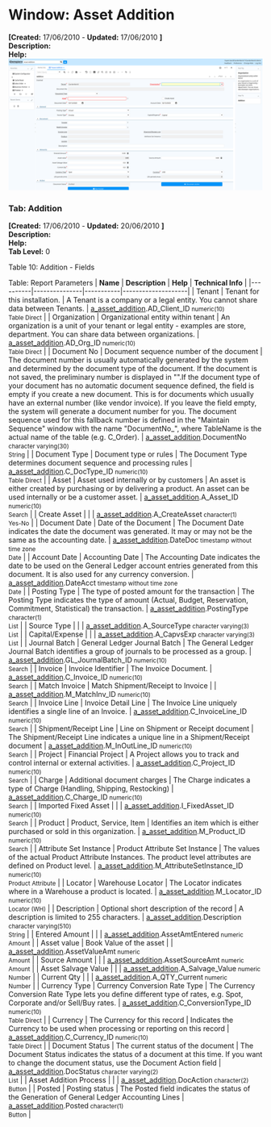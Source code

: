 # Window: Asset Addition

**[Created:** 17/06/2010 - **Updated:** 17/06/2010 **]**  
**Description:**   
**Help:**   
![](/img/docs/manual/AssetAddition-Window_iDempiere_v12.0.0.png)

### Tab: Addition

**[Created:** 17/06/2010 - **Updated:** 20/06/2010 **]**   
**Description:**   
**Help:**   
**Tab Level:** 0

Table 10: Addition - Fields 

Table: Report Parameters
| **Name** | **Description** | **Help** | **Technical Info** |
|----------|---------------|-----------|--------------------|
| Tenant | Tenant for this installation. | A Tenant is a company or a legal entity. You cannot share data between Tenants. | [a_asset_addition](https://idempiere-schemaspy.muriloht.com/adempiere/tables/a_asset_addition.html).AD_Client_ID<small> numeric(10) <br/> Table Direct</small> | 
| Organization | Organizational entity within tenant | An organization is a unit of your tenant or legal entity - examples are store, department. You can share data between organizations. | [a_asset_addition](https://idempiere-schemaspy.muriloht.com/adempiere/tables/a_asset_addition.html).AD_Org_ID<small> numeric(10) <br/> Table Direct</small> | 
| Document No | Document sequence number of the document | The document number is usually automatically generated by the system and determined by the document type of the document. If the document is not saved, the preliminary number is displayed in &quot;&quot;.If the document type of your document has no automatic document sequence defined, the field is empty if you create a new document. This is for documents which usually have an external number (like vendor invoice).  If you leave the field empty, the system will generate a document number for you. The document sequence used for this fallback number is defined in the &quot;Maintain Sequence&quot; window with the name &quot;DocumentNo_&quot;, where TableName is the actual name of the table (e.g. C_Order). | [a_asset_addition](https://idempiere-schemaspy.muriloht.com/adempiere/tables/a_asset_addition.html).DocumentNo<small> character varying(30) <br/> String</small> | 
| Document Type | Document type or rules | The Document Type determines document sequence and processing rules | [a_asset_addition](https://idempiere-schemaspy.muriloht.com/adempiere/tables/a_asset_addition.html).C_DocType_ID<small> numeric(10) <br/> Table Direct</small> | 
| Asset | Asset used internally or by customers | An asset is either created by purchasing or by delivering a product.  An asset can be used internally or be a customer asset. | [a_asset_addition](https://idempiere-schemaspy.muriloht.com/adempiere/tables/a_asset_addition.html).A_Asset_ID<small> numeric(10) <br/> Search</small> | 
| Create Asset |  |  | [a_asset_addition](https://idempiere-schemaspy.muriloht.com/adempiere/tables/a_asset_addition.html).A_CreateAsset<small> character(1) <br/> Yes-No</small> | 
| Document Date | Date of the Document | The Document Date indicates the date the document was generated.  It may or may not be the same as the accounting date. | [a_asset_addition](https://idempiere-schemaspy.muriloht.com/adempiere/tables/a_asset_addition.html).DateDoc<small> timestamp without time zone <br/> Date</small> | 
| Account Date | Accounting Date | The Accounting Date indicates the date to be used on the General Ledger account entries generated from this document. It is also used for any currency conversion. | [a_asset_addition](https://idempiere-schemaspy.muriloht.com/adempiere/tables/a_asset_addition.html).DateAcct<small> timestamp without time zone <br/> Date</small> | 
| Posting Type | The type of posted amount for the transaction | The Posting Type indicates the type of amount (Actual, Budget, Reservation, Commitment, Statistical) the transaction. | [a_asset_addition](https://idempiere-schemaspy.muriloht.com/adempiere/tables/a_asset_addition.html).PostingType<small> character(1) <br/> List</small> | 
| Source Type |  |  | [a_asset_addition](https://idempiere-schemaspy.muriloht.com/adempiere/tables/a_asset_addition.html).A_SourceType<small> character varying(3) <br/> List</small> | 
| Capital/Expense |  |  | [a_asset_addition](https://idempiere-schemaspy.muriloht.com/adempiere/tables/a_asset_addition.html).A_CapvsExp<small> character varying(3) <br/> List</small> | 
| Journal Batch | General Ledger Journal Batch | The General Ledger Journal Batch identifies a group of journals to be processed as a group. | [a_asset_addition](https://idempiere-schemaspy.muriloht.com/adempiere/tables/a_asset_addition.html).GL_JournalBatch_ID<small> numeric(10) <br/> Search</small> | 
| Invoice | Invoice Identifier | The Invoice Document. | [a_asset_addition](https://idempiere-schemaspy.muriloht.com/adempiere/tables/a_asset_addition.html).C_Invoice_ID<small> numeric(10) <br/> Search</small> | 
| Match Invoice | Match Shipment/Receipt to Invoice |  | [a_asset_addition](https://idempiere-schemaspy.muriloht.com/adempiere/tables/a_asset_addition.html).M_MatchInv_ID<small> numeric(10) <br/> Search</small> | 
| Invoice Line | Invoice Detail Line | The Invoice Line uniquely identifies a single line of an Invoice. | [a_asset_addition](https://idempiere-schemaspy.muriloht.com/adempiere/tables/a_asset_addition.html).C_InvoiceLine_ID<small> numeric(10) <br/> Search</small> | 
| Shipment/Receipt Line | Line on Shipment or Receipt document | The Shipment/Receipt Line indicates a unique line in a Shipment/Receipt document | [a_asset_addition](https://idempiere-schemaspy.muriloht.com/adempiere/tables/a_asset_addition.html).M_InOutLine_ID<small> numeric(10) <br/> Search</small> | 
| Project | Financial Project | A Project allows you to track and control internal or external activities. | [a_asset_addition](https://idempiere-schemaspy.muriloht.com/adempiere/tables/a_asset_addition.html).C_Project_ID<small> numeric(10) <br/> Search</small> | 
| Charge | Additional document charges | The Charge indicates a type of Charge (Handling, Shipping, Restocking) | [a_asset_addition](https://idempiere-schemaspy.muriloht.com/adempiere/tables/a_asset_addition.html).C_Charge_ID<small> numeric(10) <br/> Search</small> | 
| Imported Fixed Asset |  |  | [a_asset_addition](https://idempiere-schemaspy.muriloht.com/adempiere/tables/a_asset_addition.html).I_FixedAsset_ID<small> numeric(10) <br/> Search</small> | 
| Product | Product, Service, Item | Identifies an item which is either purchased or sold in this organization. | [a_asset_addition](https://idempiere-schemaspy.muriloht.com/adempiere/tables/a_asset_addition.html).M_Product_ID<small> numeric(10) <br/> Search</small> | 
| Attribute Set Instance | Product Attribute Set Instance | The values of the actual Product Attribute Instances.  The product level attributes are defined on Product level. | [a_asset_addition](https://idempiere-schemaspy.muriloht.com/adempiere/tables/a_asset_addition.html).M_AttributeSetInstance_ID<small> numeric(10) <br/> Product Attribute</small> | 
| Locator | Warehouse Locator | The Locator indicates where in a Warehouse a product is located. | [a_asset_addition](https://idempiere-schemaspy.muriloht.com/adempiere/tables/a_asset_addition.html).M_Locator_ID<small> numeric(10) <br/> Locator (WH)</small> | 
| Description | Optional short description of the record | A description is limited to 255 characters. | [a_asset_addition](https://idempiere-schemaspy.muriloht.com/adempiere/tables/a_asset_addition.html).Description<small> character varying(510) <br/> String</small> | 
| Entered Amount |  |  | [a_asset_addition](https://idempiere-schemaspy.muriloht.com/adempiere/tables/a_asset_addition.html).AssetAmtEntered<small> numeric <br/> Amount</small> | 
| Asset value | Book Value of the asset |  | [a_asset_addition](https://idempiere-schemaspy.muriloht.com/adempiere/tables/a_asset_addition.html).AssetValueAmt<small> numeric <br/> Amount</small> | 
| Source Amount |  |  | [a_asset_addition](https://idempiere-schemaspy.muriloht.com/adempiere/tables/a_asset_addition.html).AssetSourceAmt<small> numeric <br/> Amount</small> | 
| Asset Salvage Value |  |  | [a_asset_addition](https://idempiere-schemaspy.muriloht.com/adempiere/tables/a_asset_addition.html).A_Salvage_Value<small> numeric <br/> Number</small> | 
| Current Qty |  |  | [a_asset_addition](https://idempiere-schemaspy.muriloht.com/adempiere/tables/a_asset_addition.html).A_QTY_Current<small> numeric <br/> Number</small> | 
| Currency Type | Currency Conversion Rate Type | The Currency Conversion Rate Type lets you define different type of rates, e.g. Spot, Corporate and/or Sell/Buy rates. | [a_asset_addition](https://idempiere-schemaspy.muriloht.com/adempiere/tables/a_asset_addition.html).C_ConversionType_ID<small> numeric(10) <br/> Table Direct</small> | 
| Currency | The Currency for this record | Indicates the Currency to be used when processing or reporting on this record | [a_asset_addition](https://idempiere-schemaspy.muriloht.com/adempiere/tables/a_asset_addition.html).C_Currency_ID<small> numeric(10) <br/> Table Direct</small> | 
| Document Status | The current status of the document | The Document Status indicates the status of a document at this time.  If you want to change the document status, use the Document Action field | [a_asset_addition](https://idempiere-schemaspy.muriloht.com/adempiere/tables/a_asset_addition.html).DocStatus<small> character varying(2) <br/> List</small> | 
| Asset Addition Process |  |  | [a_asset_addition](https://idempiere-schemaspy.muriloht.com/adempiere/tables/a_asset_addition.html).DocAction<small> character(2) <br/> Button</small> | 
| Posted | Posting status | The Posted field indicates the status of the Generation of General Ledger Accounting Lines | [a_asset_addition](https://idempiere-schemaspy.muriloht.com/adempiere/tables/a_asset_addition.html).Posted<small> character(1) <br/> Button</small> | 


